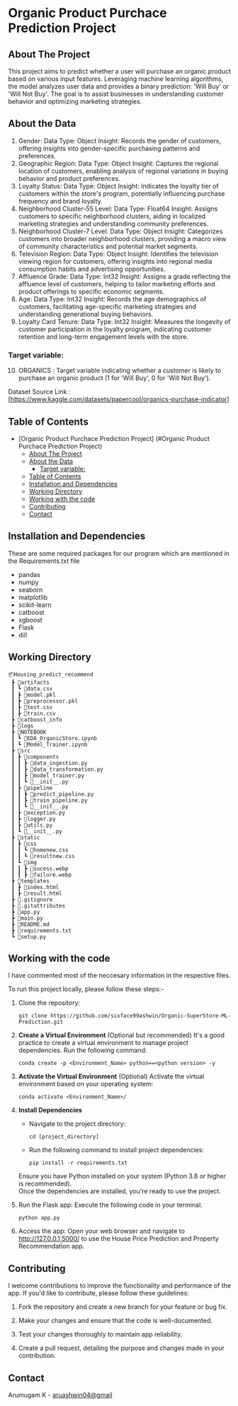 
# Organic Product Purchace Prediction Project



## About The Project

This project aims to predict whether a user will purchase an organic product based on various input features. Leveraging machine learning algorithms, the model analyzes user data and provides a binary prediction: 'Will Buy' or 'Will Not Buy'. The goal is to assist businesses in understanding customer behavior and optimizing marketing strategies.

## About the Data

1. Gender:
    Data Type: Object
    Insight: Records the gender of customers, offering insights into gender-specific purchasing patterns and preferences.
2. Geographic Region:
    Data Type: Object
    Insight: Captures the regional location of customers, enabling analysis of regional variations in buying behavior and product preferences.
3. Loyalty Status:
    Data Type: Object
    Insight: Indicates the loyalty tier of customers within the store's program, potentially influencing purchase frequency and brand loyalty.
4. Neighborhood Cluster-55 Level:
    Data Type: Float64
    Insight: Assigns customers to specific neighborhood clusters, aiding in localized marketing strategies and understanding community preferences.
5. Neighborhood Cluster-7 Level:
    Data Type: Object
    Insight: Categorizes customers into broader neighborhood clusters, providing a macro view of community characteristics and potential market segments.
6. Television Region:
    Data Type: Object
    Insight: Identifies the television viewing region for customers, offering insights into regional media consumption habits and advertising opportunities.
7. Affluence Grade:
    Data Type: Int32
    Insight: Assigns a grade reflecting the affluence level of customers, helping to tailor marketing efforts and product offerings to specific economic segments.
8. Age:
    Data Type: Int32
    Insight: Records the age demographics of customers, facilitating age-specific marketing strategies and understanding generational buying behaviors.
9. Loyalty Card Tenure:
    Data Type: Int32
    Insight: Measures the longevity of customer participation in the loyalty program, indicating customer retention and long-term engagement levels with the store.


### Target variable: 
10. ORGANICS : Target variable indicating whether a customer is likely to purchase an organic product (1 for 'Will Buy', 0 for 'Will Not Buy').
  

Dataset Source Link : [https://www.kaggle.com/datasets/papercool/organics-purchase-indicator]




## Table of Contents

- [Organic Product Purchace Prediction Project]
(#Organic Product Purchace Prediction Project)
  - [About The Project](#about-the-project)
  - [About the Data](#about-the-data)
    - [Target variable:](#target-variable)
  - [Table of Contents](#table-of-contents)
  - [Installation and Dependencies](#installation-and-dependencies)
  - [Working Directory](#working-directory)
  - [Working with the code](#working-with-the-code)
  - [Contributing](#contributing)
  - [Contact](#contact)


## Installation and Dependencies

These are some required packages for our program which are mentioned in the Requirements.txt file

- pandas
- numpy
- seaborn
- matplotlib
- scikit-learn
- catboost
- xgboost
- Flask
- dill



## Working Directory

```
📦Housing_predict_recommend
 ┣ 📂artifacts
 ┃ ┗ 📜data.csv
 ┃ ┣ 📜model.pkl
 ┃ ┣ 📜preprocessor.pkl
 ┃ ┣ 📜test.csv
 ┃ ┣ 📜train.csv
 ┣ 📂catboost_info
 ┣ 📂logs
 ┣ 📂NOTEBOOK
 ┃ ┗ 📜EDA_OrganicStore.ipynb
 ┃ ┗ 📜Model_Trainer.ipynb
 ┣ 📂src
 ┃ ┣ 📂components
 ┃ ┃ ┣ 📜data_ingestion.py
 ┃ ┃ ┣ 📜data_transformation.py
 ┃ ┃ ┣ 📜model_trainer.py
 ┃ ┃ ┗ 📜__init__.py
 ┃ ┣ 📂pipeline
 ┃ ┃ ┣ 📜predict_pipeline.py
 ┃ ┃ ┣ 📜train_pipeline.py
 ┃ ┃ ┗ 📜__init__.py
 ┃ ┣ 📜exception.py
 ┃ ┣ 📜logger.py
 ┃ ┣ 📜utils.py
 ┃ ┗ 📜__init__.py
 ┣ 📂static
 ┃ ┣ 📂css
 ┃ ┃ ┗ 📜homenew.css
 ┃ ┃ ┗ 📜resultnew.css
 ┃ ┗ 📂img
 ┃ ┃ ┣ 📜sucess.webp
 ┃ ┃ ┣ 📜failure.webp
 ┣ 📂templates
 ┃ ┣ 📜index.html
 ┃ ┣ 📜result.html
 ┣ 📜.gitignore
 ┣ 📜.gitattributes
 ┣ 📜app.py
 ┣ 📜main.py
 ┣ 📜README.md
 ┣ 📜requirements.txt
 ┗ 📜setup.py
 ```


## Working with the code


I have commented most of the neccesary information in the respective files.

To run this project locally, please follow these steps:-

1. Clone the repository:

   ```shell
   git clone https://github.com/sixface99ashwin/Organic-SuperStore-ML-Prediction.git
   ```


2. **Create a Virtual Environment** (Optional but recommended)
  It's a good practice to create a virtual environment to manage project dependencies. Run the following command:
     ```shell
     conda create -p <Environment_Name> python==<python version> -y
     ```

3. **Activate the Virtual Environment** (Optional)
   Activate the virtual environment based on your operating system:
      ```shell
      conda activate <Environment_Name>/
      ```

4. **Install Dependencies**
   - Navigate to the project directory:
     ```
     cd [project_directory]
     ```
   - Run the following command to install project dependencies:
     ```
     pip install -r requirements.txt
     ```

   Ensure you have Python installed on your system (Python 3.8 or higher is recommended).<br />
   Once the dependencies are installed, you're ready to use the project.



5. Run the Flask app: Execute the following code in your terminal.
   ```shell  
   python app.py 
   ```
   

6. Access the app: Open your web browser and navigate to http://127.0.0.1:5000/ to use the House Price Prediction and Property Recommendation app.




## Contributing
I welcome contributions to improve the functionality and performance of the app. If you'd like to contribute, please follow these guidelines:

1. Fork the repository and create a new branch for your feature or bug fix.

2. Make your changes and ensure that the code is well-documented.

3. Test your changes thoroughly to maintain app reliability.

4. Create a pull request, detailing the purpose and changes made in your contribution.

## Contact

Arumugam K - [aruashwin04@gmail](mailto:aruashwin04@gmail.com)



